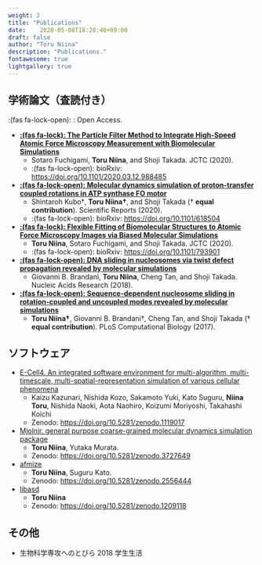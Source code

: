 ```yaml
---
weight: 2
title: "Publications"
date:    2020-05-08T18:28:40+09:00
draft: false
author: "Toru Niina"
description: "Publications."
fontawesome: true
lightgallery: true
---
```


## 学術論文（査読付き）

:(fas fa-lock-open): : Open Access.

- [**:(fas fa-lock): The Particle Filter Method to Integrate High-Speed Atomic Force Microscopy Measurement with Biomolecular Simulations**](https://doi.org/10.1021/acs.jctc.0c00234)
  - Sotaro Fuchigami, **Toru Niina**, and Shoji Takada. JCTC (2020).
  - :(fas fa-lock-open): bioRxiv: https://doi.org/10.1101/2020.03.12.988485
- [**:(fas fa-lock-open): Molecular dynamics simulation of proton-transfer coupled rotations in ATP synthase FO motor**](https://doi.org/10.1038/s41598-020-65004-1)
  - Shintaroh Kubo†, **Toru Niina†**, and Shoji Takada († **equal contribution**). Scientific Reports (2020).
  - :(fas fa-lock-open): bioRxiv: https://doi.org/10.1101/618504
- [**:(fas fa-lock): Flexible Fitting of Biomolecular Structures to Atomic Force Microscopy Images via Biased Molecular Simulations**](https://doi.org/10.1021/acs.jctc.9b00991)
  - **Toru Niina**, Sotaro Fuchigami, and Shoji Takada. JCTC (2020).
  - :(fas fa-lock-open): bioRxiv: https://doi.org/10.1101/793901
- [**:(fas fa-lock-open): DNA sliding in nucleosomes via twist defect propagation revealed by molecular simulations**](https://doi.org/10.1093/nar/gky158)
  - Giovanni B. Brandani, **Toru Niina**, Cheng Tan, and Shoji Takada. Nucleic Acids Research (2018).
- [**:(fas fa-lock-open): Sequence-dependent nucleosome sliding in rotation-coupled and uncoupled modes revealed by molecular simulations**](https://doi.org/10.1371/journal.pcbi.1005880)
  - **Toru Niina†**, Giovanni B. Brandani†, Cheng Tan, and Shoji Takada († **equal contribution**). PLoS Computational Biology (2017).

## ソフトウェア

- [E-Cell4. An integrated software environment for multi-algorithm, multi-timescale, multi-spatial-representation simulation of various cellular phenomena](http://www.e-cell.org/ecell4/)
  - Kaizu Kazunari, Nishida Kozo, Sakamoto Yuki, Kato Suguru, **Niina Toru**, Nishida Naoki, Aota Naohiro, Koizumi Moriyoshi, Takahashi Koichi
  - Zenodo: https://doi.org/10.5281/zenodo.1119017
- [Mjolnir. general purpose coarse-grained molecular dynamics simulation package](https://github.com/Mjolnir-MD/Mjolnir)
  - **Toru Niina**, Yutaka Murata.
  - Zenodo: https://doi.org/10.5281/zenodo.3727649
- [afmize](https://github.com/ToruNiina/afmize)
  - **Toru Niina**, Suguru Kato.
  - Zenodo: https://doi.org/10.5281/zenodo.2556444
- [libasd](https://github.com/ToruNiina/libasd)
  - **Toru Niina**
  - Zenodo: https://doi.org/10.5281/zenodo.1209118

## その他

- 生物科学専攻へのとびら 2018 学生生活
